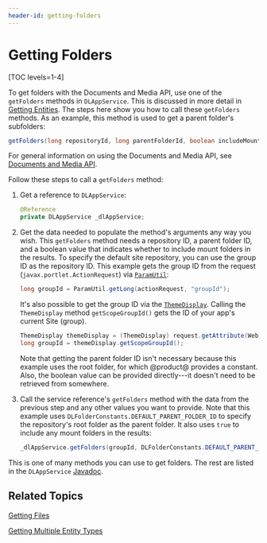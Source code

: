 ```yaml
---
header-id: getting-folders
---
```


# Getting Folders

[TOC levels=1-4]

To get folders with the Documents and Media API, use one of the `getFolders` 
methods in `DLAppService`. This is discussed in more detail in 
[Getting Entities](/docs/7-2/frameworks/-/knowledge_base/f/getting-entities). 
The steps here show you how to call these `getFolders` methods. As an example, 
this method is used to get a parent folder's subfolders: 

```java
getFolders(long repositoryId, long parentFolderId, boolean includeMountFolders)
```

For general information on using the Documents and Media API, see 
[Documents and Media API](/docs/7-2/frameworks/-/knowledge_base/f/documents-and-media-api). 

Follow these steps to call a `getFolders` method: 

1.  Get a reference to `DLAppService`: 

    ```java
    @Reference
    private DLAppService _dlAppService;
    ```

2.  Get the data needed to populate the method's arguments any way you wish.
    This `getFolders` method needs a repository ID, a parent folder ID, and
    a boolean value that indicates whether to include mount folders in the
    results. To specify the default site repository, you can use the group ID
    as the repository ID. This example gets the group ID from the request
    (`javax.portlet.ActionRequest`) via 
    [`ParamUtil`](@platform-ref@/7.2-latest/javadocs/portal-kernel/com/liferay/portal/kernel/util/ParamUtil.html): 

    ```java
    long groupId = ParamUtil.getLong(actionRequest, "groupId");
    ```

    It's also possible to get the group ID via the 
    [`ThemeDisplay`](@platform-ref@/7.2-latest/javadocs/portal-kernel/com/liferay/portal/kernel/theme/ThemeDisplay.html). 
    Calling the `ThemeDisplay` method `getScopeGroupId()` gets the ID of your 
    app's current Site (group). 
    
    <!--Uncomment once article is available
    For more information, see 
    Data Scopes. 
    -->

    ```java
    ThemeDisplay themeDisplay = (ThemeDisplay) request.getAttribute(WebKeys.THEME_DISPLAY);
    long groupId = themeDisplay.getScopeGroupId();
    ```

    Note that getting the parent folder ID isn't necessary because this example 
    uses the root folder, for which @product@ provides a constant. Also, the 
    boolean value can be provided directly---it doesn't need to be retrieved 
    from somewhere. 

3.  Call the service reference's `getFolders` method with the data from the 
    previous step and any other values you want to provide. Note that this 
    example uses `DLFolderConstants.DEFAULT_PARENT_FOLDER_ID` to specify the 
    repository's root folder as the parent folder. It also uses `true` to 
    include any mount folders in the results: 

    ```java
    _dlAppService.getFolders(groupId, DLFolderConstants.DEFAULT_PARENT_FOLDER_ID, true)
    ```

This is one of many methods you can use to get folders. The rest are listed in 
the `DLAppService` 
[Javadoc](@platform-ref@/7.2-latest/javadocs/portal-kernel/com/liferay/document/library/kernel/service/DLAppService.html). 

## Related Topics

[Getting Files](/docs/7-2/frameworks/-/knowledge_base/f/getting-files)

[Getting Multiple Entity Types](/docs/7-2/frameworks/-/knowledge_base/f/getting-multiple-entity-types)
